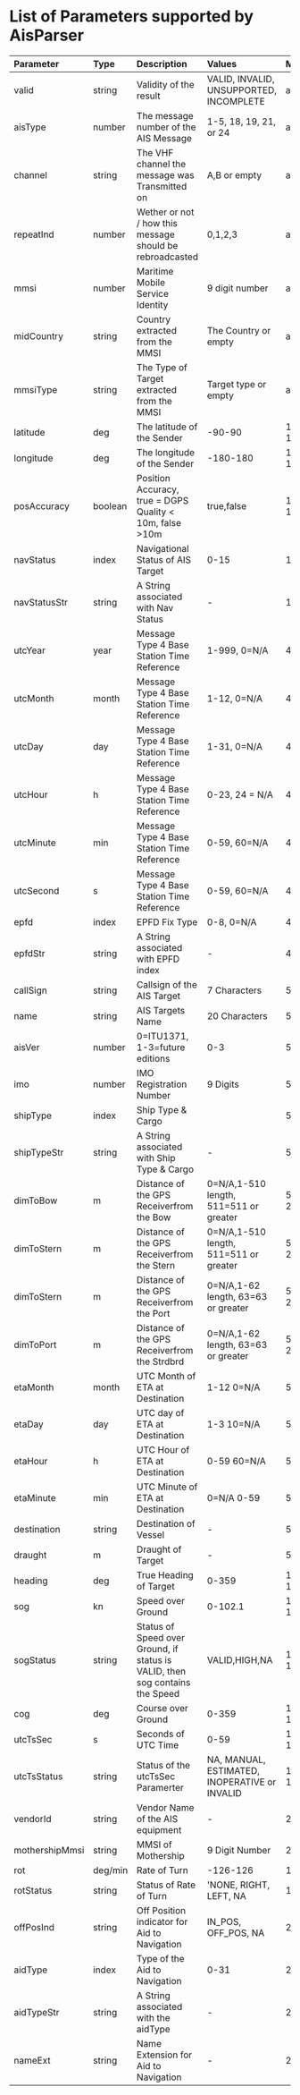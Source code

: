 # List of Parameters supported by AisParser

| Parameter | Type | Description          |Values      | Messages |
|:----------|:-----|:---------------------|:-----------|:---------|
|valid|string|Validity of the result|VALID, INVALID, UNSUPPORTED, INCOMPLETE|all|
|aisType|number|The message number of the AIS Message| 1-5, 18, 19, 21, or 24|all|
|channel|string|The VHF channel the message was Transmitted on |A,B or empty |all|
|repeatInd|number|Wether or not / how this message should be rebroadcasted | 0,1,2,3 |all|
|mmsi|number|Maritime Mobile Service Identity |9 digit number|all|
|midCountry|string|Country extracted from the MMSI|The Country or empty|all|
|mmsiType|string|The Type of Target extracted from the MMSI|Target type or empty|all||class |string|The Class of AIS Device | A, B empty | all |
|latitude| deg |The latitude of the Sender | -90-90 |1, 2, 3, 4, 18, 19|
|longitude| deg |The longitude of the Sender | -180-180 |1, 2, 3, 4, 18, 19|
|posAccuracy|boolean|Position Accuracy, true = DGPS Quality < 10m, false >10m|true,false|1, 2, 3, 4, 18, 19|
|navStatus|index|Navigational Status of AIS Target|0-15|1,2,3|
|navStatusStr|string|A String associated with Nav Status|-|1,2,3|
|utcYear|year|Message Type 4 Base Station Time Reference|1-999, 0=N/A|4|
|utcMonth|month|Message Type 4 Base Station Time Reference|1-12, 0=N/A|4|
|utcDay|day|Message Type 4 Base Station Time Reference|1-31, 0=N/A|4|
|utcHour|h|Message Type 4 Base Station Time Reference|0-23, 24 = N/A|4|
|utcMinute|min|Message Type 4 Base Station Time Reference|0-59, 60=N/A|4|
|utcSecond|s|Message Type 4 Base Station Time Reference|0-59, 60=N/A|4|
|epfd|index|EPFD Fix Type|0-8, 0=N/A|4,5,19|
|epfdStr|string|A String associated with EPFD index|-|4,5,19|
|callSign|string|Callsign of the AIS Target|7 Characters|5,24|
|name|string|AIS Targets Name|20 Characters|5,24|
|aisVer|number|0=ITU1371, 1-3=future editions|0-3|5|
|imo|number|IMO Registration Number|9 Digits|5|
|shipType|index|Ship Type & Cargo||5,19.24|
|shipTypeStr|string|A String associated with Ship Type & Cargo|-|5, 19, 24|
|dimToBow|m|Distance of the GPS Receiverfrom the Bow|0=N/A,1-510 length, 511=511 or greater|5, 19, 21, 24|
|dimToStern|m|Distance of the GPS Receiverfrom the Stern|0=N/A,1-510 length, 511=511 or greater|5, 19, 21, 24|
|dimToStern|m|Distance of the GPS Receiverfrom the Port|0=N/A,1-62 length, 63=63 or greater|5, 19, 21, 24|
|dimToPort|m|Distance of the GPS Receiverfrom the Strdbrd|0=N/A,1-62 length, 63=63 or greater|5, 19, 21, 24|
|etaMonth|month|UTC Month of ETA at Destination|1-12 0=N/A|5|
|etaDay|day|UTC day of ETA at Destination|1-3 10=N/A|5|
|etaHour|h|UTC Hour of ETA at Destination|0-59 60=N/A|5|
|etaMinute|min|UTC Minute of ETA at Destination|0=N/A 0-59|5|
|destination|string|Destination of Vessel|-|5|
|draught|m|Draught of Target|-|5|
|heading|deg|True Heading of Target|0-359|1, 2, 3, 18, 19|
|sog|kn|Speed over Ground|0-102.1|1, 2, 3, 18, 19|
|sogStatus|string|Status of Speed over Ground, if status is VALID, then sog contains the Speed |VALID,HIGH,NA|1, 2, 3, 18, 19|
|cog|deg|Course over Ground|0-359|1, 2, 3, 18, 19|
|utcTsSec|s|Seconds of UTC Time|0-59|1, 2, 3, 18, 19|
|utcTsStatus|string|Status of the utcTsSec Paramerter|NA,  MANUAL, ESTIMATED, INOPERATIVE or INVALID|1, 2, 3, 18, 19|
|vendorId|string|Vendor Name of the AIS equipment|-|24|
|mothershipMmsi|string|MMSI of Mothership|9 Digit Number|24|
|rot|deg/min|Rate of Turn|-126-126|1, 2, 3|
|rotStatus|string|Status of Rate of Turn|'NONE, RIGHT, LEFT, NA|1,2,3|
|offPosInd|string|Off Position indicator for Aid to Navigation|IN_POS, OFF_POS, NA|21|
|aidType|index|Type of the Aid to Navigation|0-31|21|
|aidTypeStr|string|A String associated with the aidType|-|21|
|nameExt|string|Name Extension for Aid to Navigation|-|21|
